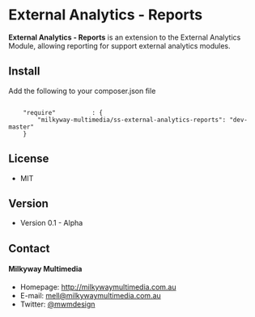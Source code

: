 External Analytics - Reports
======
**External Analytics - Reports** is an extension to the External Analytics Module, allowing reporting for support external analytics modules.

## Install
Add the following to your composer.json file

```

    "require"          : {
		"milkyway-multimedia/ss-external-analytics-reports": "dev-master"
	}

```

## License 
* MIT

## Version 
* Version 0.1 - Alpha

## Contact
#### Milkyway Multimedia
* Homepage: http://milkywaymultimedia.com.au
* E-mail: mell@milkywaymultimedia.com.au
* Twitter: [@mwmdesign](https://twitter.com/mwmdesign "mwmdesign on twitter")